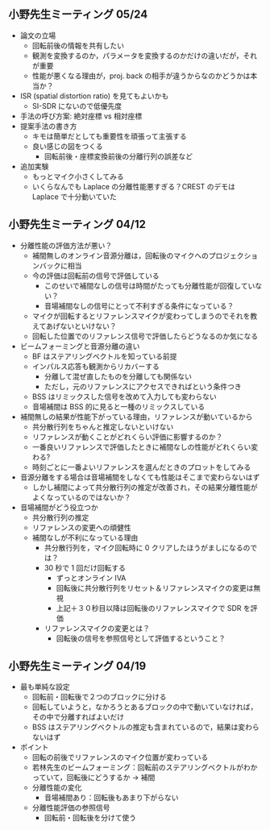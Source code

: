 ## 小野先生ミーティング 05/24

- 論文の立場
  - 回転前後の情報を共有したい
  - 観測を変換するのか，パラメータを変換するのかだけの違いだが，それが重要
  - 性能が悪くなる理由が，proj. back の相手が違うからなのかどうかは本当か？
- ISR (spatial distortion ratio) を見てもよいかも
  - SI-SDR にないので低優先度
- 手法の呼び方案: 絶対座標 vs 相対座標
- 提案手法の書き方
  - キモは簡単だとしても重要性を頑張って主張する
  - 良い感じの図をつくる
    - 回転前後・座標変換前後の分離行列の誤差など
- 追加実験
  - もっとマイク小さくしてみる
  - いくらなんでも Laplace の分離性能悪すぎる？CREST のデモは Laplace で十分動いていた

## 小野先生ミーティング 04/12

- 分離性能の評価方法が悪い？
  - 補間無しのオンライン音源分離は，回転後のマイクへのプロジェクションバックに相当
  - 今の評価は回転前の信号で評価している
    - このせいで補間なしの信号は時間がたっても分離性能が回復していない？
    - 音場補間なしの信号にとって不利すぎる条件になっている？
  - マイクが回転するとリファレンスマイクが変わってしまうのでそれを教えてあげないといけない？
  - 回転した位置でのリファレンス信号で評価したらどうなるのか気になる
- ビームフォーミングと音源分離の違い
  - BF はステアリングベクトルを知っている前提
  - インパルス応答も観測からリカバーする
    - 分離して混ぜ直したものを分離しても関係ない
    - ただし，元のリファレンスにアクセスできればという条件つき
  - BSS はリミックスした信号を改めて入力しても変わらない
  - 音場補間は BSS 的に見ると一種のリミックスしている
- 補間無しの結果が性能下がっている理由，リファレンスが動いているから
  - 共分散行列をちゃんと推定しないといけない
  - リファレンスが動くことがどれくらい評価に影響するのか？
  - 一番良いリファレンスで評価したときに補間なしの性能がどれくらい変わる?
  - 時刻ごとに一番よいリファレンスを選んだときのプロットをしてみる
- 音源分離をする場合は音場補間をしなくても性能はそこまで変わらないはず
  - しかし補間によって共分散行列の推定が改善され，その結果分離性能がよくなっているのではないか？
- 音場補間がどう役立つか
  - 共分散行列の推定
  - リファレンスの変更への頑健性
  - 補間なしが不利になっている理由
    - 共分散行列を，マイク回転時に 0 クリアしたほうがましになるのでは？
    - 30 秒で 1 回だけ回転する
      - ずっとオンライン IVA
      - 回転後に共分散行列をリセット＆リファレンスマイクの変更は無視
      - 上記＋３０秒目以降は回転後のリファレンスマイクで SDR を評価
    - リファレンスマイクの変更とは？
      - 回転後の信号を参照信号として評価するということ？

## 小野先生ミーティング 04/19

- 最も単純な設定
  - 回転前・回転後で２つのブロックに分ける
  - 回転していようと，なかろうとあるブロックの中で動いていなければ，その中で分離すればよいだけ
  - BSS はステアリングベクトルの推定も含まれているので，結果は変わらないはず
- ポイント
  - 回転の前後でリファレンスのマイク位置が変わっている
  - 若林先生のビームフォーミング：回転前のステアリングベクトルがわかっていて，回転後にどうするか → 補間
  - 分離性能の変化
    - 音場補間あり：回転後もあまり下がらない
  - 分離性能評価の参照信号
    - 回転前・回転後を分けて使う
